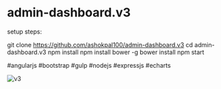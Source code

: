 # admin-dashboard.v3

setup steps:

git clone https://github.com/ashokpal100/admin-dashboard.v3
cd admin-dashboard.v3
npm install
npm install bower -g
bower install
npm start

#angularjs #bootstrap #gulp #nodejs #expressjs #echarts

![v3](https://user-images.githubusercontent.com/12198089/36310828-3ad70984-134f-11e8-8605-fdfe2675ecba.PNG)
